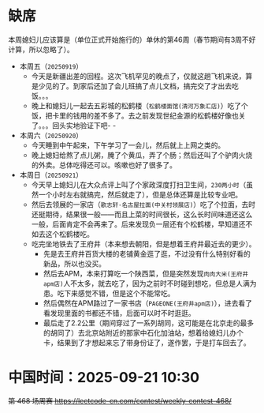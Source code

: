 
# 缺席

本周媳妇儿应该算是（单位正式开始施行的）单休的第46周（春节期间有3周不好计算，所以忽略了）。

- 本周五（`20250919`） 
  * 今天是新疆出差的回程。这次飞机罕见的晚点了，仅就这趟飞机来说，算是少见的了。到家后还加了会儿班搞了点儿文档，搞完交了才出去吃饭。。。
  * 晚上和媳妇儿一起去五彩城的松鹤楼（`松鹤楼面馆(清河万象汇店)`）吃了个饭，把卡里的钱用的差不多了。去之前发现世纪金源的松鹤楼好像也关了。。。回头实地验证下吧- -
- 本周六（`20250920`） 
  * 今天睡到中午起来，下午学习了一会儿，然后就上上网之类的。
  * 晚上媳妇给熬了点儿粥，腌了个黄瓜，弄了个肠；然后还叫了个驴肉火烧的外卖。总体吃得还可以。咳嗽也好了很多了。
- 本周日（`20250921`） 
  * 今天早上媳妇儿在大众点评上叫了个家政深度打扫卫生间，`230两小时`（虽然一个小时左右就搞完，然后就走了），但是总体还算是比较专业吧。
  * 然后去领展的一家店（`歌志轩·名古屋拉面(中关村领展店)`）吃了个拉面，去时还挺期待，结果很一般——而且上菜的时间很长，这么长时间味道还这么一般，后面肯定不会再来了。后来发现负一层还有个松鹤楼，早知道还不如去这个松鹤楼吃。
  * 吃完坐地铁去了王府井（本来想去朝阳，但是想着王府井最近去的更少）。
    + 先是去王府井百货大楼的老铺黄金逛了逛，不过没有什么特别好看的新品，所以也没买。
    + 然后去APM，本来打算吃一个陕西菜，但是突然发现`肉肉大米(王府井apm店)`人不太多，就去吃了，因为之前时不时碰到想吃，但总是人满为患。吃下来感觉不错，但是这个不能常吃。
    + 然后偶然在APM路过了一家书店（`PAGEONE(王府井apm店)`），进去看了看发现里面的书都还不错，后面可以时不时逛逛。
    + 最后走了2.2公里（期间穿过了一系列胡同，这可能是在北京走的最多的胡同了）去北京站附近的那家中石化加油站，想着给媳妇儿办个卡，结果到了才想起来忘了带身份证了，遂作罢，于是打车回去了。

# 中国时间：2025-09-21 10:30

~~第 468 场周赛 https://leetcode-cn.com/contest/weekly-contest-468/~~
